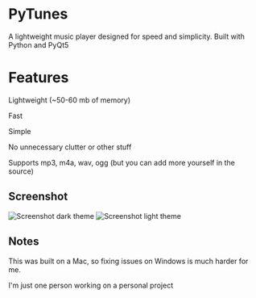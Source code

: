 PyTunes
=======
A lightweight music player designed for speed and simplicity. Built with Python and PyQt5

# Features
Lightweight (~50-60 mb of memory)

Fast

Simple

No unnecessary clutter or other stuff

Supports mp3, m4a, wav, ogg (but you can add more yourself in the source)

## Screenshot
![Screenshot dark theme](https://github.com/chaNcharge/PyTunes/blob/master/screenshot.png)
![Screenshot light theme](https://github.com/chaNcharge/PyTunes/blob/master/screenshot2.png)

## Notes
This was built on a Mac, so fixing issues on Windows is much harder for me.

I'm just one person working on a personal project
